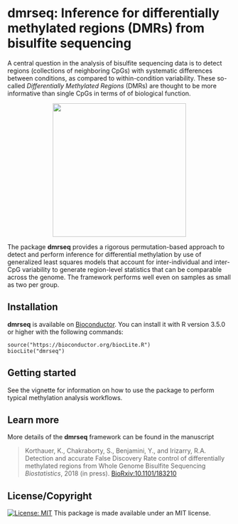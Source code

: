 # dmrseq: Inference for differentially methylated regions (DMRs) from bisulfite sequencing

A central question in the analysis of bisulfite sequencing data 
is to detect regions (collections of 
neighboring CpGs) with systematic differences between conditions, 
as compared to within-condition variability. These so-called *Differentially
Methylated Regions* (DMRs) are thought to be more informative than single CpGs 
in terms of of biological function. 

<p align="center">
  <img src="/inst/sticker/dmrseq.png" height="300"/>
</p>

The package **dmrseq** 
provides a rigorous permutation-based approach to
detect and perform inference for differential methylation by use of 
generalized least squares models that account for inter-individual and 
inter-CpG variability to generate region-level statistics that can be
comparable across the genome. The framework performs well even
on samples as small as two per group. 

## Installation

**dmrseq** is available on 
[Bioconductor](https://bioconductor.org/packages/dmrseq). You can install
it with R version 3.5.0 or higher
with the following commands:

```
source("https://bioconductor.org/biocLite.R")
biocLite("dmrseq")
```

## Getting started

See the vignette for information on how to use the package to perform
typical methylation analysis workflows.

## Learn more

More details of the **dmrseq** framework can be found in the manuscript

> Korthauer, K., Chakraborty, S., Benjamini, Y., and Irizarry, R.A.
> Detection and accurate False Discovery Rate control of differentially 
methylated regions from Whole Genome Bisulfite Sequencing
> *Biostatistics*, 2018 (in press).
> [BioRxiv:10.1101/183210](http://www.biorxiv.org/content/early/2017/08/31/183210)


## License/Copyright
[![License: MIT](https://img.shields.io/badge/License-MIT-yellow.svg)](https://opensource.org/licenses/MIT) 
This package is made available under an MIT license.  
